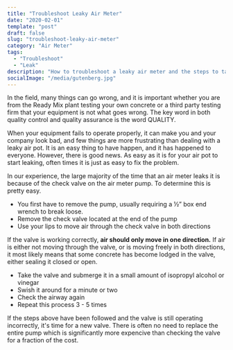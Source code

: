 ```yaml
---
title: "Troubleshoot Leaky Air Meter"
date: "2020-02-01"
template: "post"
draft: false
slug: "troubleshoot-leaky-air-meter"
category: "Air Meter"
tags:
  - "Troubleshoot"
  - "Leak"
description: "How to troubleshoot a leaky air meter and the steps to take before replacing the entire pump."
socialImage: "/media/gutenberg.jpg"
---
```


In the field, many things can go wrong, and it is important whether you are from the Ready Mix plant testing your own concrete or a third party testing firm that your equipment is not what goes wrong. The key word in both quality control and quality assurance is the word QUALITY. 

When your equipment fails to operate properly, it can make you and your company look bad, and few things are more frustrating than dealing with a leaky air pot. It is an easy thing to have happen, and it has happened to everyone. However, there is good news. As easy as it is for your air pot to start leaking, often times it is just as easy to fix the problem. 

In our experience, the large majority of the time that an air meter leaks it is because of the check valve on the air meter pump. To determine this is pretty easy. 

- You first have to remove the pump, usually requiring a ½” box end wrench to break loose.
- Remove the check valve located at the end of the pump
- Use your lips to move air through the check valve in both directions

If the valve is working correctly, **air should only move in one direction.** If air is either not moving through the valve, or is moving freely in both directions, it most likely means that some concrete has become lodged in the valve, either sealing it closed or open. 

- Take the valve and submerge it in a small amount of isopropyl alcohol or vinegar
- Swish it around for a minute or two
- Check the airway again
- Repeat this process 3 - 5 times

If the steps above have been followed and the valve is still operating incorrectly, it's time for a new valve. There is often no need to replace the entire pump which is significantly more expencive than checking the valve for a fraction of the cost.